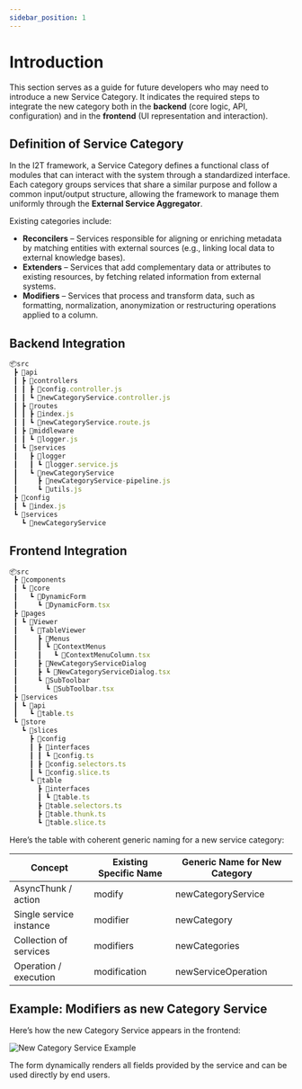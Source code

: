 ```yaml
---
sidebar_position: 1
---
```


# Introduction

This section serves as a guide for future developers who may need to introduce a new
Service Category. It indicates the required steps to integrate the new category both in
the **backend** (core logic, API, configuration) and in the **frontend** (UI representation and interaction).

## Definition of Service Category

In the I2T framework, a Service Category defines a functional class of modules that
can interact with the system through a standardized interface.
Each category groups services that share a similar purpose and follow a common
input/output structure, allowing the framework to manage them uniformly through the
**External Service Aggregator**.

Existing categories include:
- **Reconcilers** – Services responsible for aligning or enriching metadata by matching
  entities with external sources (e.g., linking local data to external knowledge bases).
- **Extenders** – Services that add complementary data or attributes to existing resources,
  by fetching related information from external systems.
- **Modifiers** – Services that process and transform data, such as formatting, normalization,
  anonymization or restructuring operations applied to a column.

## Backend Integration

```jsx title="Backend folders and files to update and add"
📦src
 ┣ 📂api
 ┃ ┣ 📂controllers
 ┃ ┃ ┣ 📜config.controller.js
 ┃ ┃ ┗ 📜newCategoryService.controller.js
 ┃ ┣ 📂routes
 ┃ ┃ ┣ 📜index.js
 ┃ ┃ ┗ 📜newCategoryService.route.js
 ┃ ┣ 📂middleware
 ┃ ┃ ┗ 📜logger.js
 ┃ ┗ 📂services
 ┃   ┣ 📂logger
 ┃   ┃ ┗ 📜logger.service.js
 ┃   ┗ 📂newCategoryService
 ┃     ┣ 📜newCategoryService-pipeline.js
 ┃     ┗ 📜utils.js
 ┣ 📂config
 ┃ ┗ 📜index.js
 ┗ 📂services
   ┗ 📂newCategoryService 
```

## Frontend Integration

```jsx title="Frontend folders and files to update and add"
📦src
 ┣ 📂components
 ┃ ┗ 📂core
 ┃   ┗ 📂DynamicForm
 ┃     ┗ 📜DynamicForm.tsx
 ┣ 📂pages
 ┃ ┗ 📂Viewer
 ┃   ┗ 📂TableViewer
 ┃     ┣ 📂Menus
 ┃     ┃ ┗ 📂ContextMenus
 ┃     ┃   ┗ 📜ContextMenuColumn.tsx
 ┃     ┣ 📂NewCategoryServiceDialog
 ┃     ┣ ┗ 📜NewCategoryServiceDialog.tsx
 ┃     ┗ 📂SubToolbar
 ┃       ┗ 📜SubToolbar.tsx
 ┣ 📂services
 ┃ ┗ 📂api
 ┃   ┗ 📜table.ts
 ┗ 📂store
   ┗ 📂slices
     ┣ 📂config
     ┃ ┣ 📂interfaces
     ┃ ┃ ┗ 📂config.ts
     ┃ ┣ 📜config.selectors.ts
     ┃ ┗ 📜config.slice.ts
     ┗ 📂table
       ┣ 📂interfaces
       ┃ ┗ 📂table.ts
       ┣ 📜table.selectors.ts
       ┣ 📜table.thunk.ts
       ┗ 📜table.slice.ts
```
Here’s the table with coherent generic naming for a new service category:

| Concept                       | Existing Specific Name     | Generic Name for New Category        |
|-------------------------------|----------------------------|--------------------------------------|
| AsyncThunk / action           | modify                     | newCategoryService                   |
| Single service instance       | modifier                   | newCategory                          |
| Collection of services        | modifiers                  | newCategories                        |
| Operation / execution         | modification               | newServiceOperation                  |

## Example: Modifiers as new Category Service
Here’s how the new Category Service appears in the frontend:

![New Category Service Example](/img/new-category-service.gif)

The form dynamically renders all fields provided by the service and can be used directly by end users.
